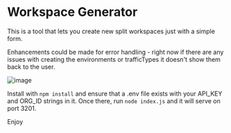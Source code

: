 # Workspace Generator

This is a tool that lets you create new split workspaces just with a simple form. 


Enhancements could be made for error handling - right now if there are any issues with creating the environments or trafficTypes it doesn't show them back to the user. 

![image](https://user-images.githubusercontent.com/1207274/213489280-a57b2027-da14-4825-89d8-022982f46084.png)



Install with `npm install` and ensure that a .env file exists with your API_KEY and ORG_ID strings in it. Once there, run `node index.js` and it will serve on port 3201. 

Enjoy
